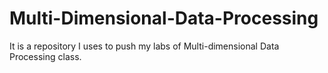 # Multi-Dimensional-Data-Processing
It is a repository I uses to push my labs of Multi-dimensional Data Processing class.

